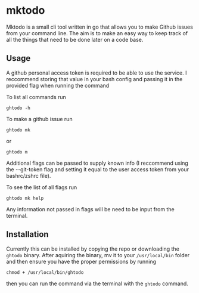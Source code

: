 # mktodo
Mktodo is a small cli tool written in go that allows you to make Github issues from your command line. The aim is to make an easy way to keep track of all the things that need to be done later on a code base. 

## Usage
A github personal access token is required to be able to use the service. I reccommend storing that value in your bash config and passing it in the provided flag when running the command

To list all commands run
```
ghtodo -h
```

To make a github issue run 
```
ghtodo mk
```
or 
```
ghtodo m
```
Additional flags can be passed to supply known info (I reccommend using the --git-token flag and setting it equal to the user access token from your bashrc/zshrc file).

To see the list of all flags run 
```
ghtodo mk help
``` 
Any information not passed in flags will be need to be input from the terminal.

## Installation
Currently this can be installed by copying the repo or downloading the `ghtodo` binary.
After aquiring the binary, mv it to your `/usr/local/bin` folder and then ensure you have the proper permissions by running
```
chmod + /usr/local/bin/ghtodo
```
then you can run the command via the terminal with the `ghtodo` command.